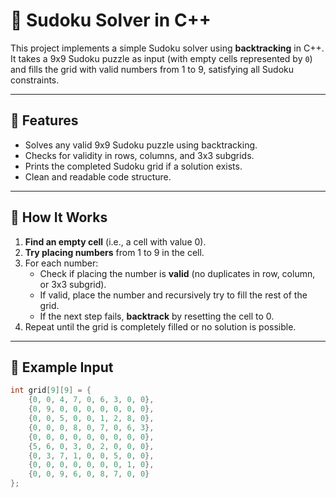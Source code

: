 # 🧩 Sudoku Solver in C++

This project implements a simple Sudoku solver using **backtracking** in C++. It takes a 9x9 Sudoku puzzle as input (with empty cells represented by `0`) and fills the grid with valid numbers from 1 to 9, satisfying all Sudoku constraints.

---

## 📌 Features

- Solves any valid 9x9 Sudoku puzzle using backtracking.
- Checks for validity in rows, columns, and 3x3 subgrids.
- Prints the completed Sudoku grid if a solution exists.
- Clean and readable code structure.

---

## 🧠 How It Works

1. **Find an empty cell** (i.e., a cell with value 0).
2. **Try placing numbers** from 1 to 9 in the cell.
3. For each number:
   - Check if placing the number is **valid** (no duplicates in row, column, or 3x3 subgrid).
   - If valid, place the number and recursively try to fill the rest of the grid.
   - If the next step fails, **backtrack** by resetting the cell to 0.
4. Repeat until the grid is completely filled or no solution is possible.

---

## 🧪 Example Input

```cpp
int grid[9][9] = {
    {0, 0, 4, 7, 0, 6, 3, 0, 0},
    {0, 9, 0, 0, 0, 0, 0, 0, 0},
    {0, 0, 5, 0, 0, 1, 2, 8, 0},
    {0, 0, 0, 8, 0, 7, 0, 6, 3},
    {0, 0, 0, 0, 0, 0, 0, 0, 0},
    {5, 6, 0, 3, 0, 2, 0, 0, 0},
    {0, 3, 7, 1, 0, 0, 5, 0, 0},
    {0, 0, 0, 0, 0, 0, 0, 1, 0},
    {0, 0, 9, 6, 0, 8, 7, 0, 0}
};
